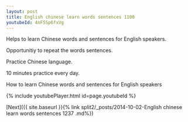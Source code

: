 ```yaml
---
layout: post
title: English chinese learn words sentences 1100 
youtubeId: 4nF5Sp6fxVg
---
```

 
 
Helps to learn Chinese words and sentences for English speakers.

Opportunitiy to repeat the words sentences. 

Practice Chinese language. 
 
10 minutes practice every day. 
 
How to learn Chinese words and sentences for English speakers 
 
{% include youtubePlayer.html id=page.youtubeId %}
 
 
[Next]({{ site.baseurl }}{% link  split2/_posts/2014-10-02-English chinese learn words sentences 1237 .md%})
 
